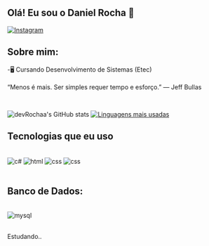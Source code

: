 ## Olá! Eu sou o Daniel Rocha 🤙

[![Instagram](https://img.shields.io/badge/Instagram-E4405F?style=for-the-badge&logo=instagram&logoColor=white)](https://www.instagram.com/rocha.salve/)

## Sobre mim:
<p>-🖥 Cursando Desenvolvimento de Sistemas (Etec)
</br>
</br>
“Menos é mais. Ser simples requer tempo e esforço.” — Jeff Bullas </p>
</br>

![devRochaa's GitHub stats](https://github-readme-stats.vercel.app/api?username=devRochaa&show_icons=true&theme=dark)
[![Linguagens mais usadas](https://github-readme-stats.vercel.app/api/top-langs/?username=devRochaa)](https://github.com/anuraghazra/github-readme-stats)

## Tecnologias que eu uso

<div style="display: inline block"><br/>
    <img align="center" alt="c#" src="https://img.shields.io/badge/C%23-239120?style=for-the-badge&logo=c-sharp&logoColor=white">
    <img align="center" alt="html" src="https://img.shields.io/badge/HTML-239120?style=for-the-badge&logo=html5&logoColor=white">
    <img align="center" alt="css" src="https://img.shields.io/badge/CSS-239120?&style=for-the-badge&logo=css3&logoColor=white">
    <img align="center" alt="css" src="https://img.shields.io/badge/Xamarin-3498DB?style=for-the-badge&logo=xamarin&logoColor=white">
</div><br/>

## Banco de Dados:
<div style="display: inline block"><br/>
    <img align="center" alt="mysql" src="https://img.shields.io/badge/MySQL-005C84?style=for-the-badge&logo=mysql&logoColor=white">
</div><br/>


Estudando..
